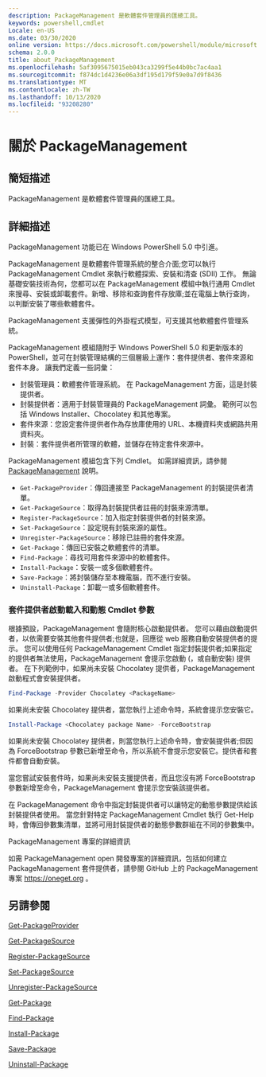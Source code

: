 ```yaml
---
description: PackageManagement 是軟體套件管理員的匯總工具。
keywords: powershell,cmdlet
Locale: en-US
ms.date: 03/30/2020
online version: https://docs.microsoft.com/powershell/module/microsoft.powershell.core/about/about_packagemanagement?view=powershell-7.1&WT.mc_id=ps-gethelp
schema: 2.0.0
title: about_PackageManagement
ms.openlocfilehash: 5af3095675015eb043ca3299f5e44b0bc7ac4aa1
ms.sourcegitcommit: f874dc1d4236e06a3df195d179f59e0a7d9f8436
ms.translationtype: MT
ms.contentlocale: zh-TW
ms.lasthandoff: 10/13/2020
ms.locfileid: "93208280"
---
```

# <a name="about-packagemanagement"></a>關於 PackageManagement

## <a name="short-description"></a>簡短描述
PackageManagement 是軟體套件管理員的匯總工具。

## <a name="long-description"></a>詳細描述

PackageManagement 功能已在 Windows PowerShell 5.0 中引進。

PackageManagement 是軟體套件管理系統的整合介面;您可以執行 PackageManagement Cmdlet 來執行軟體探索、安裝和清查 (SDII) 工作。 無論基礎安裝技術為何，您都可以在 PackageManagement 模組中執行通用 Cmdlet 來搜尋、安裝或卸載套件。新增、移除和查詢套件存放庫;並在電腦上執行查詢，以判斷安裝了哪些軟體套件。

PackageManagement 支援彈性的外掛程式模型，可支援其他軟體套件管理系統。

PackageManagement 模組隨附于 Windows PowerShell 5.0 和更新版本的 PowerShell，並可在封裝管理結構的三個層級上運作：套件提供者、套件來源和套件本身。 讓我們定義一些詞彙：

- 封裝管理員：軟體套件管理系統。 在 PackageManagement 方面，這是封裝提供者。
- 封裝提供者：適用于封裝管理員的 PackageManagement 詞彙。 範例可以包括 Windows Installer、Chocolatey 和其他專案。
- 套件來源：您設定套件提供者作為存放庫使用的 URL、本機資料夾或網路共用資料夾。
- 封裝：套件提供者所管理的軟體，並儲存在特定套件來源中。

PackageManagement 模組包含下列 Cmdlet。 如需詳細資訊，請參閱 [PackageManagement](/powershell/module/packagemanagement) 說明。

- `Get-PackageProvider`：傳回連接至 PackageManagement 的封裝提供者清單。
- `Get-PackageSource`：取得為封裝提供者註冊的封裝來源清單。
- `Register-PackageSource`：加入指定封裝提供者的封裝來源。
- `Set-PackageSource`：設定現有封裝來源的屬性。
- `Unregister-PackageSource`：移除已註冊的套件來源。
- `Get-Package`：傳回已安裝之軟體套件的清單。
- `Find-Package`：尋找可用套件來源中的軟體套件。
- `Install-Package`：安裝一或多個軟體套件。
- `Save-Package`：將封裝儲存至本機電腦，而不進行安裝。
- `Uninstall-Package`：卸載一或多個軟體套件。

### <a name="package-provider-bootstrapping-and-dynamic-cmdlet-parameters"></a>套件提供者啟動載入和動態 Cmdlet 參數

根據預設，PackageManagement 會隨附核心啟動提供者。 您可以藉由啟動提供者，以依需要安裝其他套件提供者;也就是，回應從 web 服務自動安裝提供者的提示。 您可以使用任何 PackageManagement Cmdlet 指定封裝提供者;如果指定的提供者無法使用，PackageManagement 會提示您啟動 (，或自動安裝) 提供者。 在下列範例中，如果尚未安裝 Chocolatey 提供者，PackageManagement 啟動程式會安裝提供者。

```powershell
Find-Package -Provider Chocolatey <PackageName>
```

如果尚未安裝 Chocolatey 提供者，當您執行上述命令時，系統會提示您安裝它。

```powershell
Install-Package <Chocolatey package Name> -ForceBootstrap
```

如果尚未安裝 Chocolatey 提供者，則當您執行上述命令時，會安裝提供者;但因為 ForceBootstrap 參數已新增至命令，所以系統不會提示您安裝它。提供者和套件都會自動安裝。

當您嘗試安裝套件時，如果尚未安裝支援提供者，而且您沒有將 ForceBootstrap 參數新增至命令，PackageManagement 會提示您安裝該提供者。

在 PackageManagement 命令中指定封裝提供者可以讓特定的動態參數提供給該封裝提供者使用。 當您針對特定 PackageManagement Cmdlet 執行 Get-Help 時，會傳回參數集清單，並將可用封裝提供者的動態參數群組在不同的參數集中。

PackageManagement 專案的詳細資訊

如需 PackageManagement open 開發專案的詳細資訊，包括如何建立 PackageManagement 套件提供者，請參閱 GitHub 上的 PackageManagement 專案 https://oneget.org 。

## <a name="see-also"></a>另請參閱

[Get-PackageProvider](xref:PackageManagement.Get-PackageProvider)

[Get-PackageSource](xref:PackageManagement.Get-PackageSource)

[Register-PackageSource](xref:PackageManagement.Register-PackageSource)

[Set-PackageSource](xref:PackageManagement.Set-PackageSource)

[Unregister-PackageSource](xref:PackageManagement.Unregister-PackageSource)

[Get-Package](xref:PackageManagement.Get-Package)

[Find-Package](xref:PackageManagement.Find-Package)

[Install-Package](xref:PackageManagement.Install-Package)

[Save-Package](xref:PackageManagement.Save-Package)

[Uninstall-Package](xref:PackageManagement.Uninstall-Package)

